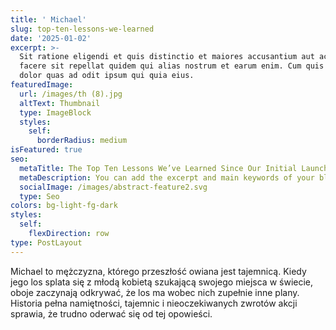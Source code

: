```yaml
---
title: ' Michael'
slug: top-ten-lessons-we-learned
date: '2025-01-02'
excerpt: >-
  Sit ratione eligendi et quis distinctio et maiores accusantium aut accusamus
  facere sit repellat quidem qui alias nostrum et earum enim. Cum quis sint eos
  dolor quas ad odit ipsum qui quia eius.
featuredImage:
  url: /images/th (8).jpg
  altText: Thumbnail
  type: ImageBlock
  styles:
    self:
      borderRadius: medium
isFeatured: true
seo:
  metaTitle: The Top Ten Lessons We’ve Learned Since Our Initial Launch
  metaDescription: You can add the excerpt and main keywords of your blog post here.
  socialImage: /images/abstract-feature2.svg
  type: Seo
colors: bg-light-fg-dark
styles:
  self:
    flexDirection: row
type: PostLayout
---
```


Michael to mężczyzna, którego przeszłość owiana jest tajemnicą. Kiedy jego los splata się z młodą kobietą szukającą swojego miejsca w świecie, oboje zaczynają odkrywać, że los ma wobec nich zupełnie inne plany. Historia pełna namiętności, tajemnic i nieoczekiwanych zwrotów akcji sprawia, że trudno oderwać się od tej opowieści.

